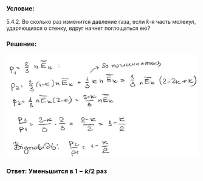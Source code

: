 ###  Условие:

$5.4.2.$ Во сколько раз изменится давление газа, если $k$-я часть молекул, ударяющихся о стенку, вдруг начнет поглощаться ею?

###  Решение:

![|640x345, 67%](../../img/5.4.2/sol.jpg)

###  Ответ: Уменьшится в $1 − k/2$ раз